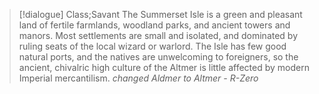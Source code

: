 >[!dialogue] Class;Savant
>The Summerset Isle is a green and pleasant land of fertile farmlands, woodland parks, and ancient towers and manors. Most settlements are small and isolated, and dominated by ruling seats of the local wizard or warlord. The Isle has few good natural ports, and the natives are unwelcoming to foreigners, so the ancient, chivalric high culture of the Altmer is little affected by modern Imperial mercantilism.
>*changed Aldmer to Altmer - R-Zero*